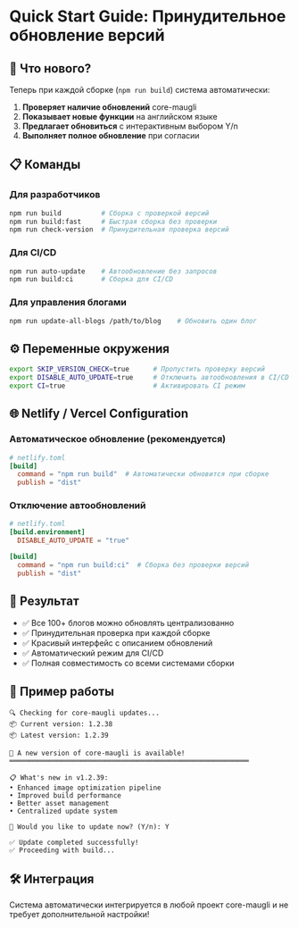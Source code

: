# Quick Start Guide: Принудительное обновление версий

## 🚀 Что нового?

Теперь при каждой сборке (`npm run build`) система автоматически:

1. **Проверяет наличие обновлений** core-maugli
2. **Показывает новые функции** на английском языке
3. **Предлагает обновиться** с интерактивным выбором Y/n
4. **Выполняет полное обновление** при согласии

## 📋 Команды

### Для разработчиков

```bash
npm run build          # Сборка с проверкой версий
npm run build:fast     # Быстрая сборка без проверки
npm run check-version  # Принудительная проверка версий
```

### Для CI/CD

```bash
npm run auto-update    # Автообновление без запросов
npm run build:ci       # Сборка для CI/CD
```

### Для управления блогами

```bash
npm run update-all-blogs /path/to/blog    # Обновить один блог
```

## ⚙️ Переменные окружения

```bash
export SKIP_VERSION_CHECK=true      # Пропустить проверку версий
export DISABLE_AUTO_UPDATE=true     # Отключить автообновления в CI/CD
export CI=true                      # Активировать CI режим
```

## 🌐 Netlify / Vercel Configuration

### Автоматическое обновление (рекомендуется)

```toml
# netlify.toml
[build]
  command = "npm run build"  # Автоматически обновится при сборке
  publish = "dist"
```

### Отключение автообновлений

```toml
# netlify.toml
[build.environment]
  DISABLE_AUTO_UPDATE = "true"

[build]
  command = "npm run build:ci"  # Сборка без проверки версий
  publish = "dist"
```

## 🎯 Результат

- ✅ Все 100+ блогов можно обновлять централизованно
- ✅ Принудительная проверка при каждой сборке
- ✅ Красивый интерфейс с описанием обновлений
- ✅ Автоматический режим для CI/CD
- ✅ Полная совместимость со всеми системами сборки

## 🔄 Пример работы

```
🔍 Checking for core-maugli updates...
📦 Current version: 1.2.38
📦 Latest version: 1.2.39

🎉 A new version of core-maugli is available!
════════════════════════════════════════════════════════════

📋 What's new in v1.2.39:
• Enhanced image optimization pipeline
• Improved build performance
• Better asset management
• Centralized update system

🔄 Would you like to update now? (Y/n): Y

✅ Update completed successfully!
✅ Proceeding with build...
```

## 🛠️ Интеграция

Система автоматически интегрируется в любой проект core-maugli и не требует дополнительной настройки!
